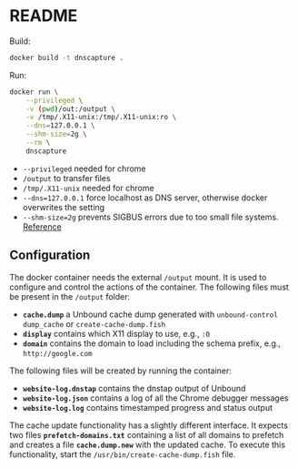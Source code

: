 # README

Build:

```sh
docker build -t dnscapture .
```

Run:

```sh
docker run \
    --privileged \
    -v (pwd)/out:/output \
    -v /tmp/.X11-unix:/tmp/.X11-unix:ro \
    --dns=127.0.0.1 \
    --shm-size=2g \
    --rm \
    dnscapture
```

* `--privileged` needed for chrome
* `/output` to transfer files
* `/tmp/.X11-unix` needed for chrome
* `--dns=127.0.0.1` force localhost as DNS server, otherwise docker overwrites the setting
* `--shm-size=2g` prevents SIGBUS errors due to too small file systems. [Reference](https://goblincoding.com/2018/02/19/docker-bus-error-no-space-left-on-device/)

## Configuration

The docker container needs the external `/output` mount.
It is used to configure and control the actions of the container.
The following files must be present in the `/output` folder:

* **`cache.dump`** a Unbound cache dump generated with `unbound-control dump_cache` or `create-cache-dump.fish`
* **`display`** contains which X11 display to use, e.g., `:0`
* **`domain`** contains the domain to load including the schema prefix, e.g., `http://google.com`

The following files will be created by running the container:

* **`website-log.dnstap`** contains the dnstap output of Unbound
* **`website-log.json`** contains a log of all the Chrome debugger messages
* **`website-log.log`** contains timestamped progress and status output

The cache update functionality has a slightly different interface.
It expects two files **`prefetch-domains.txt`** containing a list of all domains to prefetch and creates a file **`cache.dump.new`** with the updated cache.
To execute this functionality, start the `/usr/bin/create-cache-dump.fish` file.

